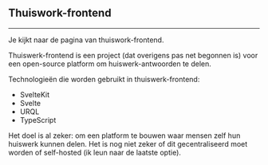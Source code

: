 ## Thuiswork-frontend

___


Je kijkt naar de pagina van thuiswork-frontend.

Thuiswerk-frontend is een project (dat overigens pas net begonnen is) voor een open-source platform om huiswerk-antwoorden te delen.

Technologieën die worden gebruikt in thuiswerk-frontend:

- SvelteKit
- Svelte
- URQL
- TypeScript

Het doel is al zeker: om een platform te bouwen waar mensen zelf hun huiswerk kunnen delen. Het is nog niet zeker of dit gecentraliseerd moet worden of self-hosted (ik leun naar de laatste optie).
